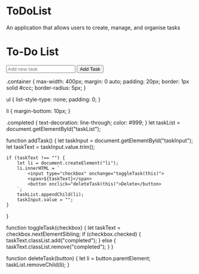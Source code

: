 # ToDoList
An application that allows users to create, manage, and organise tasks
<html lang="en">
<head>
    <meta charset="UTF-8">
    <meta name="viewport" content="width=device-width, initial-scale=1.0">
    <title>To-Do List</title>
    <link rel="stylesheet" href="styles.css">
</head>
<body>
    <div class="container">
        <h1>To-Do List</h1>
        <input type="text" id="taskInput" placeholder="Add new task">
        <button onclick="addTask()">Add Task</button>
        <ul id="taskList"></ul>
    </div>
    <script src="script.js"></script>
</body>
</html>
.container {
    max-width: 400px;
    margin: 0 auto;
    padding: 20px;
    border: 1px solid #ccc;
    border-radius: 5px;
}

ul {
    list-style-type: none;
    padding: 0;
}

li {
    margin-bottom: 10px;
}

.completed {
    text-decoration: line-through;
    color: #999;
}
let taskList = document.getElementById("taskList");

function addTask() {
    let taskInput = document.getElementById("taskInput");
    let taskText = taskInput.value.trim();
    
    if (taskText !== "") {
        let li = document.createElement("li");
        li.innerHTML = `
            <input type="checkbox" onchange="toggleTask(this)">
            <span>${taskText}</span>
            <button onclick="deleteTask(this)">Delete</button>
        `;
        taskList.appendChild(li);
        taskInput.value = "";
    }
}

function toggleTask(checkbox) {
    let taskText = checkbox.nextElementSibling;
    if (checkbox.checked) {
        taskText.classList.add("completed");
    } else {
        taskText.classList.remove("completed");
    }
}

function deleteTask(button) {
    let li = button.parentElement;
    taskList.removeChild(li);
}
